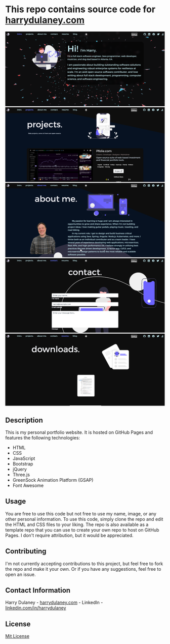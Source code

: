 # This repo contains source code for [harrydulaney.com](https://harrydulaney.github.io)
![page-preview](assets/img/page-preview.png)
![project-page-preview](assets/img/projects-page-preview.png)
![about-page-preview](assets/img/about-page-preview.png)
![contact-page-preview](assets/img/contact-page-preview.png)
![downloads-page-preview](assets/img/downloads-page-preview.png)

## Description
This is my personal portfolio website. It is hosted on GitHub Pages and features the following technologies:
- HTML
- CSS
- JavaScript
- Bootstrap
- jQuery
- Three.js
- GreenSock Animation Platform (GSAP)
- Font Awesome

## Usage
You are free to use this code but not free to use my name, image, or any other personal information.
To use this code, simply clone the repo and edit the HTML and CSS files to your liking.
The repo is also available as a template repo that you can use to create your own repo to host on GitHub Pages.
I don't require attribution, but it would be appreciated. 

## Contributing
I'm not currently accepting contributions to this project, but feel free to fork the repo and make it your own.
Or if you have any suggestions, feel free to open an issue.

## Contact Information
Harry Dulaney - [harrydulaney.com](https://harrydulaney.com/#/contact) - LinkedIn - [linkedin.com/in/harrydulaney](https://www.linkedin.com/in/harrydulaney) 

## License
[Mit License](https://choosealicense.com/licenses/mit/)

